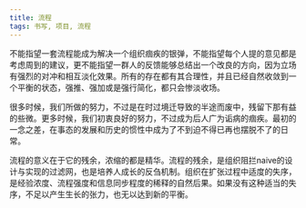 ```yaml
---
title: 流程
tags: 书写, 项目, 流程
---
```



不能指望一套流程能成为解决一个组织痼疾的银弹，不能指望每个人提的意见都是考虑周到的建议，更不能指望一群人的反馈能够总结出一个改良的方向，因为立场有强烈的对冲和相互淡化效果。所有的存在都有其合理性，并且已经自然收敛到一个平衡的状态，强推、强加或是强行简化，都只会惨淡收场。

很多时候，我们所做的努力，不过是在时过境迁导致的半途而废中，残留下那有益的些微。更多时候，我们初衷良好的努力，不过成为后人广为诟病的痼疾。最初的一念之差，在事态的发展和历史的惯性中成为了不到迫不得已再也摆脱不了的日常。

流程的意义在于它的残余，浓缩的都是精华。流程的残余，是组织阻拦naive的设计与实现的过滤网，也是培养人成长的反刍机制。组织在扩张过程中适度的失序，是经验浓度、流程强度和信息同步程度的稀释的自然后果。如果没有这种适当的失序，不足以产生生长的张力，也无以达到新的平衡。


